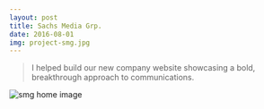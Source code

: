 ```yaml
---
layout: post
title: Sachs Media Grp.
date: 2016-08-01
img: project-smg.jpg
---
```


> I helped build our new company website showcasing a bold, breakthrough approach to communications.

![smg home image](/assets/project-smg-home.png)

